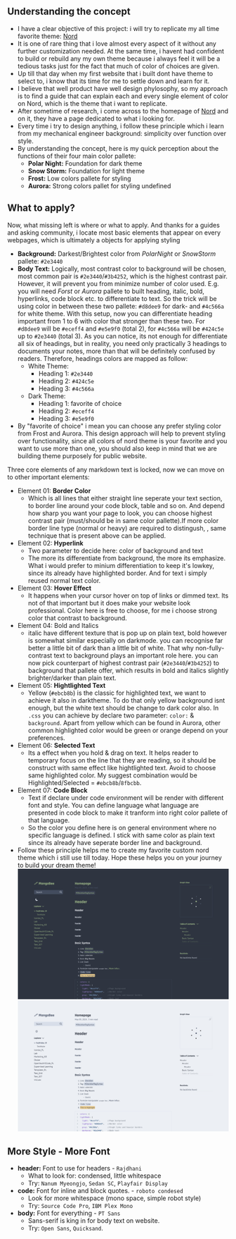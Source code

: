 
## Understanding the concept
- I have a clear objective of this project: i will try to replicate my all time favorite theme: [Nord](https://www.nordtheme.com/)
- It is one of rare thing that i love almost every aspect of it without any further customization needed. At the same time, i havent had confident to build or rebuild any my own theme because i always feel it will be a tedious tasks just for the fact that much of color of choices are given.
- Up till that day when my first website that i built dont have theme to select to, i know that its time for me to settle down and learn for it.
- I believe that well product have well design phylosophy, so my approach is to find a guide that can explain each and every single element of color on Nord, which is the theme that i want to replicate.
- After sometime of research, i come across to the homepage of [Nord](https://www.nordtheme.com/) and on it, they have a page dedicated to what i looking for.
- Every time i try to design anything, i follow these principle which i learn from my mechanical engineer background: simplicity over function over style.
- By understanding the concept, here is my quick perception about the functions of their four main color pallete:
	- **Polar Night:** Foundation for dark theme
	- **Snow Storm:** Foundation for light theme
	- **Frost:** Low colors pallete for styling
	- **Aurora:** Strong colors pallet for styling
undefined
## What to apply?
Now, what missing left is where or what to apply. And thanks for a guides and asking community, i locate most basic elements that appear on every webpages, which is ultimately a objects for applying styling
- **Background:** Darkest/Brightest color from *PolarNight* or *SnowStorm* pallete: `#2e3440`
- **Body Text:** Logically, most contrast color to background will be chosen, most common pair is `#2e3440`/`#3b4252`, which is the highest contrast pair. However, it will prevent you from minimize number of color used. E.g. you will need *Forst* or *Aurora* pallete to built heading, italic, bold, hyperlinks, code block etc. to differentiate to text. So the trick will be using color in between these two pallete: `#d8dee9` for dark- and `#4c566a` for white theme. With this setup, now you can differentiate heading important from 1 to 6 with color that stronger than these two. For `#d8dee9` will be `#eceff4` and `#e5e9f0` (total 2), for `#4c566a` will be `#424c5e` up to `#2e3440` (total 3). As you can notice, its not enough for differentiate all six of headings, but in reality, you need only practically 3 headings to documents your notes, more than that will be definitely confused by readers. Therefore, headings colors are mapped as follow:
	- White Theme:
		- Heading 1: `#2e3440`
		- Heading 2: `#424c5e`
		- Heading 3: `#4c566a` 
	- Dark Theme:
		- Heading 1: favorite of choice
		- Heading 2: `#eceff4`
		- Heading 3: `#e5e9f0`
- By "favorite of choice" i mean you can choose any prefer styling color from Frost and Aurora. This design approach will help to prevent styling over functionality, since all colors of nord theme is your favorite and you want to use more than one, you should also keep in mind that we are building theme purposely for public website.

Three core elements of any markdown text is locked, now we can move on to other important elements:
- Element 01: **Border Color**
	- Which is all lines that either straight line seperate your text section, to border line around your code block, table and so on. And depend how sharp you want your page to look, you can choose highest contrast pair (must/should be in same color pallette).If more color border line type (normal or heavy) are required to distingush, , same technique that is present above can be applied.
- Element 02: **Hyperlink**
	- Two parameter to decide here: color of background and text
	- The more its differentiate from background, the more its emphasize. What i would prefer to minium differentiation to keep it's lowkey, since its already have highlighted border. And for text i simply reused normal text color.
- Element 03: **Hover Effect**
	- It happens when your cursor hover on top of links or dimmed text. Its not of that important but it does make your website look professional. Color here is free to choose, for me i choose strong color that contrast to background.
- Element 04: Bold and Italics
	- italic have different texture that is pop up on plain text, bold however is somewhat similar especially on darkmode. you can recognise far better a little bit of dark than a little bit of white. That why non-fully-contrast text to background plays an important role here. you can now pick counterpart of highest contrast pair (`#2e3440`/`#3b4252`) to background that pallete offer, which results in bold and italics slightly brighter/darker than plain text.
- Element 05: **Hightlighted Text**
	- Yellow (`#ebcb8b`) is the classic for highlighted text, we want to achieve it also in darktheme. To do that only yellow background isnt enough, but the white text should be change to dark color also. In `.css` you can achieve by declare two parameter: `color:` & `background`. Apart from yellow which can be found in Aurora, other common highlighted color would be green or orange depend on your preferences.
- Element 06: **Selected Text**
	- Its a effect when you hold & drag on text. It helps reader to temporary focus on the line that they are reading, so it should be construct with same effect like hightlighted text. Avoid to choose same highlighted color. My suggest combination would be Highlighted/Selected =  `#ebcb8b`/`8fbcbb`.
- Element 07: **Code Block**
	- Text if declare under code environment will be render with different font and style. You can define language what language are presented in code block to make it tranform into right color pallete of that language.
	- So the color you define here is on general environment where no specific language is defined. I stick with same color as plain text since its already have seperate border line and background.
- Follow these principle helps me to create my favorite custom nord theme which i still use till today. Hope these helps you on your journey to build your dream theme!
![](attachment/72bb0d8bed8c3571a82a361c1a7207e0.png)
![](attachment/11a3936e9ae5e076ee2787e6b2d907fd.png)

## More Style - More Font
- **header:** Font to use for headers - `Rajdhani`
	- What to look for: condensed, little whitespace
	- Try: `Nanum Myeongjo`, `Sedan SC`, `Playfair Display` 
- **code:** Font for inline and block quotes. - `roboto condesed`
	- Look for more whitespace (mono space, simple robot style)
	- Try: `Source Code Pro`, `IBM Plex Mono`
- **body:** Font for everything - `PT Sans`
	- Sans-serif is king in for body text on website.
	- Try: `Open Sans`, `Quicksand`.
